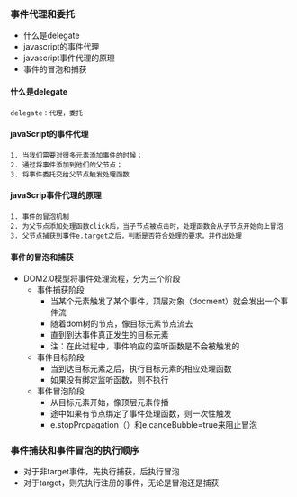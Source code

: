 ### 事件代理和委托
+ 什么是delegate
+ javascript的事件代理
+ javascript事件代理的原理
+ 事件的冒泡和捕获

#### 什么是delegate
```
delegate：代理，委托
```

#### javaScript的事件代理
```
1. 当我们需要对很多元素添加事件的时候；
2. 通过将事件添加到他们的父节点；
3. 将事件委托交给父节点触发处理函数
```

#### javaScrip事件代理的原理
```
1. 事件的冒泡机制
2. 为父节点添加处理函数click后，当子节点被点击时，处理函数会从子节点开始向上冒泡
3. 父节点捕获到事件e.target之后，判断是否符合处理的要求，并作出处理
```

#### 事件的冒泡和捕获

+ DOM2.0模型将事件处理流程，分为三个阶段
	- 事件捕获阶段
		* 当某个元素触发了某个事件，顶层对象（docment）就会发出一个事件流
		* 随着dom树的节点，像目标元素节点流去
		* 直到到达事件真正发生的目标元素
		* 注：在此过程中，事件响应的监听函数是不会被触发的
	- 事件目标阶段
		* 当到达目标元素之后，执行目标元素的相应处理函数
		* 如果没有绑定监听函数，则不执行
	- 事件冒泡阶段
		* 从目标元素开始，像顶层元素传播
		* 途中如果有节点绑定了事件处理函数，则一次性触发
		* e.stopPropagation（）和e.canceBubble=true来阻止冒泡


### 事件捕获和事件冒泡的执行顺序
+ 对于非target事件，先执行捕获，后执行冒泡
+ 对于target，则先执行注册的事件，无论是冒泡还是捕获